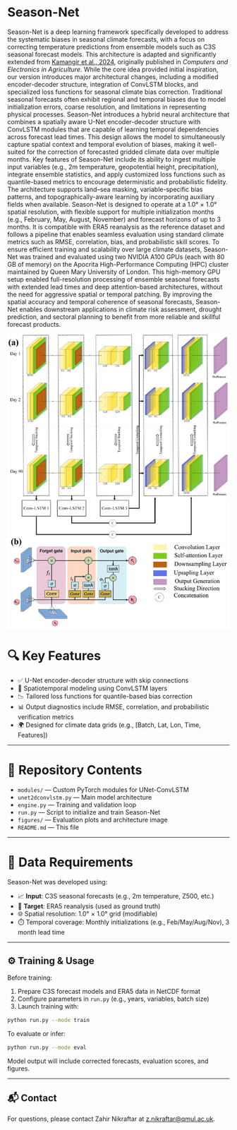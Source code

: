 # Season-Net
Season-Net is a deep learning framework specifically developed to address the systematic biases in seasonal climate forecasts, with a focus on correcting temperature predictions from ensemble models such as C3S seasonal forecast models. This architecture is adapted and significantly extended from [Kamangir et al., 2024](https://doi.org/10.1016/j.compag.2023.108439), originally published in *Computers and Electronics in Agriculture*. While the core idea provided initial inspiration, our version introduces major architectural changes, including a modified encoder-decoder structure, integration of ConvLSTM blocks, and specialized loss functions for seasonal climate bias correction. Traditional seasonal forecasts often exhibit regional and temporal biases due to model initialization errors, coarse resolution, and limitations in representing physical processes. Season-Net introduces a hybrid neural architecture that combines a spatially aware U-Net encoder-decoder structure with ConvLSTM modules that are capable of learning temporal dependencies across forecast lead times. This design allows the model to simultaneously capture spatial context and temporal evolution of biases, making it well-suited for the correction of forecasted gridded climate data over multiple months. Key features of Season-Net include its ability to ingest multiple input variables (e.g., 2m temperature, geopotential height, precipitation), integrate ensemble statistics, and apply customized loss functions such as quantile-based metrics to encourage deterministic and probabilistic fidelity. The architecture supports land–sea masking, variable-specific bias patterns, and topographically-aware learning by incorporating auxiliary fields when available. Season-Net is designed to operate at a 1.0° × 1.0° spatial resolution, with flexible support for multiple initialization months (e.g., February, May, August, November) and forecast horizons of up to 3 months. It is compatible with ERA5 reanalysis as the reference dataset and follows a pipeline that enables seamless evaluation using standard climate metrics such as RMSE, correlation, bias, and probabilistic skill scores. To ensure efficient training and scalability over large climate datasets, Season-Net was trained and evaluated using two NVIDIA A100 GPUs (each with 80 GB of memory) on the Apocrita High-Performance Computing (HPC) cluster maintained by Queen Mary University of London. This high-memory GPU setup enabled full-resolution processing of ensemble seasonal forecasts with extended lead times and deep attention-based architectures, without the need for aggressive spatial or temporal patching. By improving the spatial accuracy and temporal coherence of seasonal forecasts, Season-Net enables downstream applications in climate risk assessment, drought prediction, and sectoral planning to benefit from more reliable and skillful forecast products.

![Model Architecture](season_net_architecture.png)
# 🔍 Key Features

- ✅ U-Net encoder-decoder structure with skip connections
- 🔁 Spatiotemporal modeling using ConvLSTM layers
- 📉 Tailored loss functions for quantile-based bias correction
- 📊 Output diagnostics include RMSE, correlation, and probabilistic verification metrics
- 🌍 Designed for climate data grids (e.g., [Batch, Lat, Lon, Time, Features])

---

# 📁 Repository Contents

- `modules/` — Custom PyTorch modules for UNet-ConvLSTM
- `unet2dconvlstm.py` — Main model architecture
- `engine.py` — Training and validation loop
- `run.py` — Script to initialize and train Season-Net
- `figures/` — Evaluation plots and architecture image
- `README.md` — This file

---

# 🧪 Data Requirements

Season-Net was developed using:
- 📈 **Input**: C3S seasonal forecasts (e.g., 2m temperature, Z500, etc.)
- 🎯 **Target**: ERA5 reanalysis (used as ground truth)
- 🌐 Spatial resolution: 1.0° × 1.0° grid (modifiable)
- ⏱️ Temporal coverage: Monthly initializations (e.g., Feb/May/Aug/Nov), 3 month lead time

---
## ⚙️ Training & Usage

Before training:
1. Prepare C3S forecast models and ERA5 data in NetCDF format
2. Configure parameters in `run.py` (e.g., years, variables, batch size)
3. Launch training with:

```bash
python run.py --mode train
```

To evaluate or infer:

```bash
python run.py --mode eval
```

Model output will include corrected forecasts, evaluation scores, and figures.

---



## 📬 Contact

For questions, please contact Zahir Nikraftar at z.nikraftar@qmul.ac.uk.
